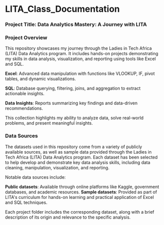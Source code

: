 # LITA_Class_Documentation

### Project Title: Data Analytics Mastery: A Journey with LITA

### Project Overview
This repository showcases my journey through the Ladies in Tech Africa (LITA) Data Analytics program. It includes hands-on projects demonstrating my skills in data analysis, visualization, and reporting using tools like Excel and SQL.

**Excel**: Advanced data manipulation with functions like VLOOKUP, IF, pivot tables, and dynamic visualizations.

**SQL**: Database querying, filtering, joins, and aggregation to extract actionable insights.

**Data Insights**: Reports summarizing key findings and data-driven recommendations.

This collection highlights my ability to analyze data, solve real-world problems, and present meaningful insights.

### Data Sources
The datasets used in this repository come from a variety of publicly available sources, as well as sample data provided through the Ladies in Tech Africa (LITA) Data Analytics program. Each dataset has been selected to help develop and demonstrate key data analysis skills, including data cleaning, manipulation, visualization, and reporting.

Notable data sources include:

**Public datasets**: Available through online platforms like Kaggle, government databases, and academic resources.
**Sample datasets**: Provided as part of LITA's curriculum for hands-on learning and practical application of Excel and SQL techniques.

Each project folder includes the corresponding dataset, along with a brief description of its origin and relevance to the specific analysis.

